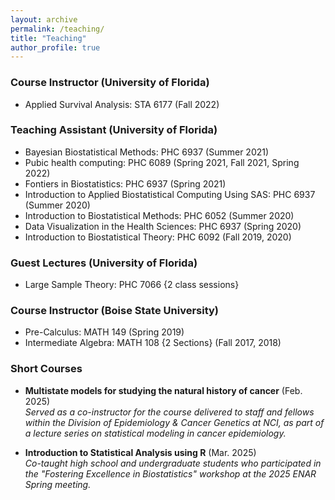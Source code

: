 ```yaml
---
layout: archive
permalink: /teaching/
title: "Teaching"
author_profile: true
---
```


### Course Instructor (University of Florida)

- Applied Survival Analysis: STA 6177 (Fall 2022)

### Teaching Assistant (University of Florida)

- Bayesian Biostatistical Methods: PHC 6937 (Summer 2021)
- Pubic health computing: PHC 6089 (Spring 2021, Fall 2021, Spring 2022)
- Fontiers in Biostatistics: PHC 6937 (Spring 2021)
- Introduction to Applied Biostatistical Computing Using SAS: PHC 6937 (Summer 2020)
- Introduction to Biostatistical Methods: PHC 6052 (Summer 2020)
- Data Visualization in the Health Sciences: PHC 6937 (Spring 2020)
- Introduction to Biostatistical Theory: PHC 6092 (Fall 2019, 2020)

### Guest Lectures (University of Florida)

- Large Sample Theory: PHC 7066 {2 class sessions} 

### Course Instructor (Boise State University)

- Pre-Calculus: MATH 149 (Spring 2019)
- Intermediate Algebra: MATH 108 {2 Sections} (Fall 2017, 2018)

### Short Courses

- **Multistate models for studying the natural history of cancer** (Feb. 2025)  
  *Served as a co-instructor for the course delivered to staff and fellows within the Division of Epidemiology & Cancer Genetics at NCI, as part of a lecture series on statistical modeling in cancer epidemiology.*
  
- **Introduction to Statistical Analysis using R** (Mar. 2025)  
  *Co-taught high school and undergraduate students who participated in the "Fostering Excellence in Biostatistics" workshop at the 2025 ENAR Spring meeting.*


